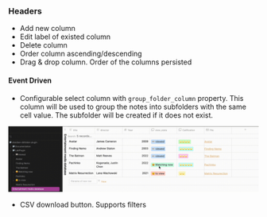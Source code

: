 ### Headers
- Add new column
- Edit label of existed column
- Delete column
- Order column ascending/descending
-  Drag & drop column. Order of the columns persisted

#### Event Driven
- Configurable select column with `group_folder_column` property. This column will be used to group the notes into subfolders with the same cell value. The subfolder will be created if it does not exist.

![GroupFolderColumn.gif](../assets/GroupFolderColumn.gif)

- CSV download button. Supports filters